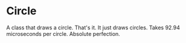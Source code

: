 # Circle
A class that draws a circle.
That's it.
It just draws circles.
Takes 92.94 microseconds per circle.
Absolute perfection.
